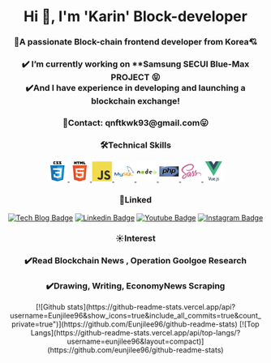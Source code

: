 <h1 align="center">Hi 👋, I'm 'Karin' Block-developer</h1>
<h3 align="center">🔭A passionate Block-chain frontend developer from Korea💘</h3> 

<h3 align="center">✔️ I’m currently working on **Samsung SECUI Blue-Max PROJECT	😝 </br>
✔️And I have experience in developing and launching a blockchain exchange! </h3>

<h3 align="center">💋Contact: qnftkwk93@gmail.com😛 
  
 
    
    
<h3 align="center">🛠Technical Skills</h3>
<p align="center"> <a href="https://www.w3schools.com/css/" target="_blank" rel="noreferrer"> <img src="https://raw.githubusercontent.com/devicons/devicon/master/icons/css3/css3-original-wordmark.svg" alt="css3" width="40" height="40"/> </a> <a href="https://www.w3.org/html/" target="_blank" rel="noreferrer"> <img src="https://raw.githubusercontent.com/devicons/devicon/master/icons/html5/html5-original-wordmark.svg" alt="html5" width="40" height="40"/> </a> <a href="https://developer.mozilla.org/en-US/docs/Web/JavaScript" target="_blank" rel="noreferrer"> <img src="https://raw.githubusercontent.com/devicons/devicon/master/icons/javascript/javascript-original.svg" alt="javascript" width="40" height="40"/> </a> <a href="https://www.mysql.com/" target="_blank" rel="noreferrer"> <img src="https://raw.githubusercontent.com/devicons/devicon/master/icons/mysql/mysql-original-wordmark.svg" alt="mysql" width="40" height="40"/> </a> <a href="https://nodejs.org" target="_blank" rel="noreferrer"> <img src="https://raw.githubusercontent.com/devicons/devicon/master/icons/nodejs/nodejs-original-wordmark.svg" alt="nodejs" width="40" height="40"/> </a> <a href="https://www.php.net" target="_blank" rel="noreferrer"> <img src="https://raw.githubusercontent.com/devicons/devicon/master/icons/php/php-original.svg" alt="php" width="40" height="40"/> </a> <a href="https://sass-lang.com" target="_blank" rel="noreferrer"> <img src="https://raw.githubusercontent.com/devicons/devicon/master/icons/sass/sass-original.svg" alt="sass" width="40" height="40"/> </a> <a href="https://vuejs.org/" target="_blank" rel="noreferrer"> <img src="https://raw.githubusercontent.com/devicons/devicon/master/icons/vuejs/vuejs-original-wordmark.svg" alt="vuejs" width="40" height="40"/> </a> </p>

<h3 align="center"> 👮Linked</h3>
<div align="center" dir="auto">
<p dir="auto"><a href="https://blog.naver.com/qnftkwk93" rel="nofollow"><img src="https://camo.githubusercontent.com/1dfd498a979c2d50880d6ed92c8c31413575063ea3a38df54bba28620e84ba5f/687474703a2f2f696d672e736869656c64732e696f2f62616467652f2d54656368253230626c6f672d626c61636b3f7374796c653d666c61742d737175617265266c6f676f3d676974687562266c696e6b3d68747470733a2f2f7a7a737a612e6769746875622e696f2f" alt="Tech Blog Badge" data-canonical-src="http://img.shields.io/badge/-Tech%20blog-black?style=flat-square&amp;logo=github&amp;link=https://zzsza.github.io/" style="max-width: 100%;"></a>
<a href="https://www.linkedin.com/in/seong-yun-byeon-8183a8113/" rel="nofollow"><img src="https://camo.githubusercontent.com/8933bfda6fb4631781c7b66084ac291bfa6b198714f7c610f4b545d1a5e60a03/68747470733a2f2f696d672e736869656c64732e696f2f62616467652f2d4c696e6b6564496e2d626c75653f7374796c653d666c61742d737175617265266c6f676f3d4c696e6b6564696e266c6f676f436f6c6f723d7768697465266c696e6b3d68747470733a2f2f7777772e6c696e6b6564696e2e636f6d2f696e2f73656f6e672d79756e2d6279656f6e2d3831383361383131332f" alt="Linkedin Badge" data-canonical-src="https://img.shields.io/badge/-LinkedIn-blue?style=flat-square&amp;logo=Linkedin&amp;logoColor=white&amp;link=https://www.linkedin.com/in/seong-yun-byeon-8183a8113/" style="max-width: 100%;"></a>
<a href="https://www.youtube.com/c/kyleschool" rel="nofollow"><img src="https://camo.githubusercontent.com/cfb1f8ca8ae6c2a47f2a28e3673a69ad46410b3e12b4768284be93295f246ece/68747470733a2f2f696d672e736869656c64732e696f2f62616467652f596f75747562652d6666303030303f7374796c653d666c61742d737175617265266c6f676f3d796f7574756265266c696e6b3d68747470733a2f2f7777772e796f75747562652e636f6d2f632f6b796c657363686f6f6c" alt="Youtube Badge" data-canonical-src="https://img.shields.io/badge/Youtube-ff0000?style=flat-square&amp;logo=youtube&amp;link=https://www.youtube.com/c/kyleschool" style="max-width: 100%;"></a>
<a href="https://www.instagram.com/data.scientist/" rel="nofollow"><img src="https://camo.githubusercontent.com/56ce0bac8c92051fc20744a02ef96f4361f92c36032d765312d31e25995391a3/68747470733a2f2f696d672e736869656c64732e696f2f62616467652f2d496e7374616772616d2d6464326137623f7374796c653d666c61742d737175617265266c6f676f3d696e7374616772616d266c6f676f436f6c6f723d7768697465266c696e6b3d68747470733a2f2f7777772e696e7374616772616d2e636f6d2f646174612e736369656e746973742f" alt="Instagram Badge" data-canonical-src="https://img.shields.io/badge/-Instagram-dd2a7b?style=flat-square&amp;logo=instagram&amp;logoColor=white&amp;link=https://www.instagram.com/data.scientist/" style="max-width: 100%;"></a>
</p>
</div>

<h3 align="center">☀️Interest</h3>
<h3 align="center">✔️Read Blockchain News , Operation Goolgoe Research</h3>
<h3 align="center">✔️Drawing, Writing, EconomyNews Scraping</h3>
  
<div align="center">
[![Github stats](https://github-readme-stats.vercel.app/api?username=Eunjilee96&show_icons=true&include_all_commits=true&count_private=true")](https://github.com/Eunjilee96/github-readme-stats)
[![Top Langs](https://github-readme-stats.vercel.app/api/top-langs/?username=eunjilee96&layout=compact)](https://github.com/eunjilee96/github-readme-stats)</div>
  

